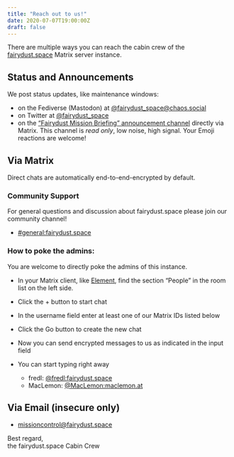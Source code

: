 ```yaml
---
title: "Reach out to us!"
date: 2020-07-07T19:00:00Z
draft: false
---
```


There are multiple ways you can reach the cabin crew of the [fairydust.space](/) Matrix server instance.


## Status and Announcements
We post status updates, like maintenance windows:
- on the Fediverse (Mastodon) at [@fairydust_space@chaos.social](https://chaos.social/@fairydust_space)
- on Twitter at [@fairydust_space](https://twitter.com/fairydust_space)
- on the [“Fairydust Mission Briefing” announcement channel](https://matrix.to/#/!GCHneCHwXymPGwwOzT:fairydust.space?via=fairydust.space&via=matrix.org&via=maclemon.at) directly via Matrix. This channel is *read only*, low noise, high signal. Your Emoji reactions are welcome!

## Via Matrix
Direct chats are automatically end-to-end-encrypted by default.  

### Community Support
For general questions and discussion about fairydust.space please join our community channel!
- [#general:fairydust.space](https://matrix.to/#/!XlwwoDktJINXbHnVqm:fairydust.space?via=fairydust.space&via=kde.org&via=maclemon.at)


### How to poke the admins:
You are welcome to directly poke the admins of this instance.

- In your Matrix client, like [Element](https://element.io/), find the section “People” in the room list on the left side.
- Click the + button to start chat
- In the username field enter at least one of our Matrix IDs listed below
- Click the Go button to create the new chat
- Now you can send encrypted messages to us as indicated in the input field
- You can start typing right away

    - fredl: [@fredl:fairydust.space](https://matrix.to/#/@fredl:fairydust.space)
    - MacLemon: [@MacLemon:maclemon.at](https://matrix.to/#/@MacLemon:maclemon.at)

## Via Email (insecure only)
- [missioncontrol@fairydust.space](mailto:missioncontrol@fairydust.space?subject=fairydust.space%20question&body=Hi%21%0D%0A%0D%0AFeel%20free%20to%20write%20either%20in%20english%20or%20german%20language%21%0D%0ASuch%20Dir%20aus%20ob%20Du%20auf%20Englisch%20oder%20Deutsch%20schreiben%20m%C3%B6chtest%21%0D%0A%0D%0A)  

Best regard,  
the fairydust.space Cabin Crew  
